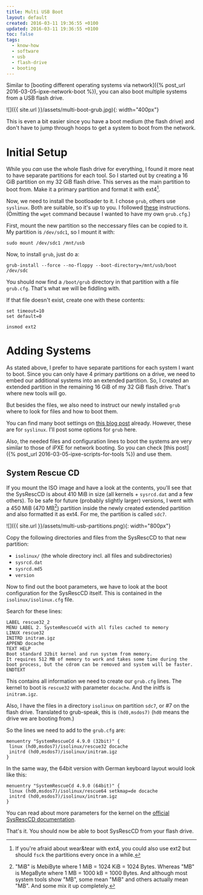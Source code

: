 ```yaml
---
title: Multi USB Boot
layout: default
created: 2016-03-11 19:36:55 +0100
updated: 2016-03-11 19:36:55 +0100
toc: false
tags:
  - know-how
  - software
  - usb
  - flash-drive
  - booting
---
```

Similar to [booting different operating systems via network]({% post_url 2016-03-05-ipxe-network-boot %}),
you can also boot multiple systems from a USB flash drive.

![]({{ site.url }}/assets/multi-boot-grub.jpg){: width="400px"}

This is even a bit easier since you have a boot medium (the flash drive) and
don't have to jump through hoops to get a system to boot from the network.


Initial Setup
=============

While you *can* use the whole flash drive for everything, I found it more neat
to have separate partitions for each tool. So I started out by creating a 16 GiB
partition on my 32 GiB flash drive. This serves as the main partition to boot
from. Make it a primary partition and format it with ext4[^1].

Now, we need to install the bootloader to it. I chose `grub`, others use
`syslinux`. Both are suitable, so it's up to you. I followed [these](https://www.pendrivelinux.com/boot-multiple-iso-from-usb-via-grub2-using-linux/)
instructions. (Omitting the `wget` command because I wanted to have my own
`grub.cfg`.)

First, mount the new partition so the neccessary files can be copied to it. My
partition is `/dev/sdc1`, so I mount it with:

    sudo mount /dev/sdc1 /mnt/usb

Now, to install `grub`, just do a:

    grub-install --force --no-floppy --boot-directory=/mnt/usb/boot /dev/sdc

You should now find a `/boot/grub` directory in that partition with a file
`grub.cfg`. That's what we will be fiddling with.

If that file doesn't exist, create one with these contents:

```
set timeout=10
set default=0

insmod ext2
```


Adding Systems
==============

As stated above, I prefer to have separate partitions for each system I want to
boot. Since you can only have 4 primary partitions on a drive, we need to embed
our additional systems into an extended partition. So, I created an extended
partition in the remaining 16 GiB of my 32 GiB flash drive. That's where new
tools will go.

But besides the files, we also need to instruct our newly installed `grub` where
to look for files and how to boot them.

You can find many boot settings on [this blog post](http://pongup.blogspot.de/2010/10/multipleboot-usb.html)
already. However, these are for `syslinux`. I'll post some options for `grub`
here.

Also, the needed files and configuration lines to boot the systems are very
similar to those of iPXE for network booting. So you can check [this post]({% post_url 2016-03-05-ipxe-scripts-for-tools %})
and use them.


System Rescue CD
----------------

If you mount the ISO image and have a look at the contents, you'll see that the
SysRescCD is about 410 MiB in size (all kernels + `sysrcd.dat` and a few
others). To be safe for future (probably slightly larger) versions, I went with
a 450 MiB (470 MB[^2]) partition inside the newly created extended partition and
also formatted it as ext4. For me, the partition is called `sdc7`.

![]({{ site.url }}/assets/multi-usb-partitions.png){: width="800px"}

Copy the following directories and files from the SysRescCD to that new
partition:

* `isolinux/` (the whole directory incl. all files and subdirectories)
* `sysrcd.dat`
* `sysrcd.md5`
* `version`

Now to find out the boot parameters, we have to look at the boot configuration
for the SysRescCD itself. This is contained in the `isolinux/isolinux.cfg` file.

Search for these lines:

```
LABEL rescue32_2
MENU LABEL 2. SystemRescueCd with all files cached to memory
LINUX rescue32
INITRD initram.igz
APPEND docache
TEXT HELP
Boot standard 32bit kernel and run system from memory.
It requires 512 MB of memory to work and takes some time during the
boot process, but the cdrom can be removed and system will be faster.
ENDTEXT
```

This contains all information we need to create our `grub.cfg` lines. The kernel
to boot is `rescue32` with parameter `docache`. And the initfs is `initram.igz`.

Also, I have the files in a directory `isolinux` on partition `sdc7`, or #7 on
the flash drive. Translated to grub-speak, this is `(hd0,msdos7)` (`hd0` means
the drive we are booting from.)

So the lines we need to add to the `grub.cfg` are:

```
menuentry "SystemRescueCd 4.9.0 (32bit)" {
 linux (hd0,msdos7)/isolinux/rescue32 docache
 initrd (hd0,msdos7)/isolinux/initram.igz
}
```

In the same way, the 64bit version with German keyboard layout would look like
this:

```
menuentry "SystemRescueCd 4.9.0 (64bit)" {
 linux (hd0,msdos7)/isolinux/rescue64 setkmap=de docache
 initrd (hd0,msdos7)/isolinux/initram.igz
}
```

You can read about more parameters for the kernel on the [official SysRescCD
documentation](https://www.system-rescue-cd.org/Sysresccd-manual-en_Booting_the_CD-ROM).

That's it. You should now be able to boot SysRescCD from your flash drive.



[^1]: If you're afraid about wear&tear with ext4, you could also use ext2 but
      should `fsck` the partitions every once in a while.

[^2]: "MiB" is MebiByte where 1 MiB = 1024 KiB = 1024 Bytes. Whereas "MB" is
      MegaByte where 1 MB = 1000 kB = 1000 Bytes. And although most system tools
      show "MB", some mean "MiB" and others actually mean "MB". And some mix it
      up completely.
